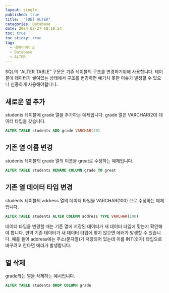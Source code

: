 ```yaml
---
layout: single
published: true
title:  "[DB] ALTER"
categories: Database
date: 2024-02-27 18:10:54
toc: true
toc_sticky: true
tag:   
  - 데이터베이스
  - Database
  - ALTER
---
```


SQL의 “ALTER TABLE” 구문은 기존 테이블의 구조를 변경하기위해 사용합니다. 테이블에 데이터가 쌓여있는 상태에서 구조를 변경하면 예기치 못한 이슈가 발생할 수 있으니 신중하게 사용해야합니다.

## **새로운 열 추가**

students 테이블에 grade 열을 추가하는 예제입니다. grade 열은 VARCHAR(20) 데이터 타입을 갖습니다.

```sql
ALTER TABLE students ADD grade VARCHAR(20)
```

## **기존 열 이름 변경**

students 테이블의 grade 열의 이름을 great로 수정하는 예제입니다.

```sql
ALTER TABLE students RENAME COLUMN grade TO great
```

## **기존 열 데이터 타입 변경**

students 테이블의 address 열의 데이터 타입을 VARCHAR(100) 으로 수정하는 예제입니다.

```sql
ALTER TABLE students ALTER COLUMN address TYPE VARCHAR(100) 
```

데이터 타입을 변경할 때는 기존 열에 저장된 데이터가 새 데이터 타입에 맞는지 확인해야 합니다. 만약 기존 데이터가 새 데이터 타입에 맞지 않으면 에러가 발생할 수 있습니다. 예를 들어 address에는 주소(문자열)가 저장되어 있는데 이를 INT(숫자) 타입으로 바꾸려고 한다면 에러가 발생합니다.

## 열 **삭제**

grade라는 열을 삭제하는 예시입니다.

```sql
ALTER TABLE students DROP COLUMN grade
```